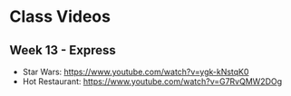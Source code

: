 # Class Videos

## Week 13 - Express
* Star Wars: https://www.youtube.com/watch?v=ygk-kNstqK0
* Hot Restaurant: https://www.youtube.com/watch?v=G7RvQMW2DOg